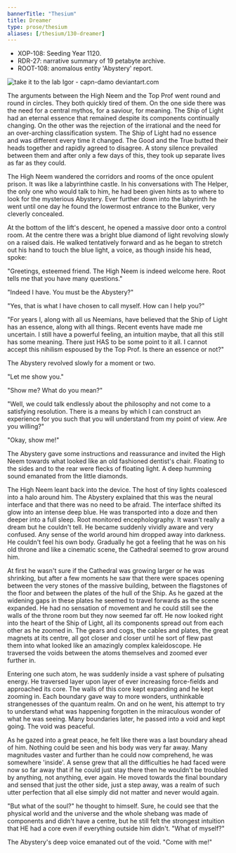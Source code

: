 ```yaml
---
bannerTitle: "Thesium" 
title: Dreamer
type: prose/thesium
aliases: [/thesium/130-dreamer]
---
```


<div class="data">

- XOP-108: Seeding Year 1120.
- RDR-27: narrative summary of 19 petabyte archive.  
- ROOT-108: anomalous entity 'Abystery' report.

</div>

![take it to the lab Igor - capn-damo deviantart.com](/images/thesium/take-it-to-the-lab-igor.jpg)

The arguments between the High Neem and the Top Prof went round and round in
circles. They both quickly tired of them. On the one side there was the need
for a central mythos, for a saviour, for meaning. The Ship of Light had an
eternal essence that remained despite its components continually changing.
On the other was the rejection of the irrational and the need for an
over-arching classification system. The Ship of Light had no essence and
was different every time it changed. The Good and the True butted their
heads together and rapidly agreed to disagree. A stony silence prevailed
between them and after only a few days of this, they took up separate lives
as far as they could.

The High Neem wandered the corridors and rooms of the once opulent prison. It
was like a labyrinthine castle. In his conversations with The Helper, the only
one who would talk to him, he had been given hints as to where to look for the
mysterious Abystery. Ever further down into the labyrinth he went until one day
he found the lowermost entrance to the Bunker, very cleverly concealed.

At the bottom of the lift's descent, he opened a massive door onto a control
room. At the centre there was a bright blue diamond of light revolving slowly
on a raised dais. He walked tentatively forward and as he began to stretch out
his hand to touch the blue light, a voice, as though inside his head, spoke:

"Greetings, esteemed friend. The High Neem is indeed welcome here. Root tells
me that you have many questions."

"Indeed I have. You must be the Abystery?"

"Yes, that is what I have chosen to call myself. How can I help you?"

"For years I, along with all us Neemians, have believed that the Ship of Light
has an essence, along with all things. Recent events have made me uncertain. I
still have a powerful feeling, an intuition maybe, that all this still has some
meaning. There just HAS to be some point to it all. I cannot accept this
nihilism espoused by the Top Prof. Is there an essence or not?"

The Abystery revolved slowly for a moment or two.

"Let me show you."

"Show me? What do you mean?"

"Well, we could talk endlessly about the philosophy and not come to a
satisfying resolution. There is a means by which I can construct an experience
for you such that you will understand from my point of view. Are you willing?"

"Okay, show me!"

The Abystery gave some instructions and reassurance and invited the High Neem
towards what looked like an old fashioned dentist's chair. Floating to the sides
and to the rear were flecks of floating light. A deep humming sound emanated
from the little diamonds.

The High Neem leant back into the device. The host of tiny lights coalesced
into a halo around him. The Abystery explained that this was the neural
interface and that there was no need to be afraid. The interface shifted its
glow into an intense deep blue. He was transported into a doze and then deeper
into a full sleep. Root monitored encepholography. It wasn't really a dream but
he couldn't tell. He became suddenly vividly aware and very confused. Any sense
of the world around him dropped away into darkness. He couldn't feel his own
body. Gradually he got a feeling that he was on his old throne and like a
cinematic scene, the Cathedral seemed to grow around him. 

At first he wasn't sure if the Cathedral was growing larger or he was
shrinking, but after a few moments he saw that there were spaces opening
between the very stones of the massive building, between the flagstones of the
floor and between the plates of the hull of the Ship. As he gazed at the
widening gaps in these plates he seemed to travel forwards as the scene
expanded. He had no sensation of movement and he could still see the walls of
the throne room but they now seemed far off. He now looked right into the heart
of the Ship of Light, all its components spread out from each other as he
zoomed in. The gears and cogs, the cables and plates, the great magnets at its
centre, all got closer and closer until he sort of flew past them into what
looked like an amazingly complex kaleidoscope. He traversed the voids between
the atoms themselves and zoomed ever further in.

Entering one such atom, he was suddenly inside a vast sphere of pulsating
energy. He traversed layer upon layer of ever increasing force-fields and
approached its core. The walls of this core kept expanding and he kept zooming
in. Each boundary gave way to more wonders, unthinkable strangenesses of the
quantum realm. On and on he went, his attempt to try to understand what was
happening forgotten in the miraculous wonder of what he was seeing. Many
boundaries later, he passed into a void and kept going. The void was peaceful.

As he gazed into a great peace, he felt like there was a last boundary ahead of
him. Nothing could be seen and his body was very far away. Many magnitudes
vaster and further than he could now comprehend, he was somewhere 'inside'. A
sense grew that all the difficulties he had faced were now so far away that if
he could just stay there then he wouldn't be troubled by anything, not
anything, ever again. He moved towards the final boundary and sensed that just
the other side, just a step away, was a realm of such utter perfection that all
else simply did not matter and never would again. 

"But what of the soul?" he thought to himself. Sure, he could see that the
physical world and the universe and the whole shebang was made of components and
didn't have a centre, but he still felt the strongest intuition that HE had a
core even if everything outside him didn't. "What of myself?"

The Abystery's deep voice emanated out of the void. "Come with me!"
